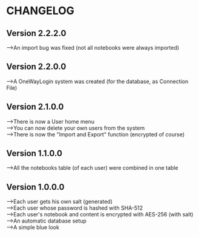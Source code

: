 ﻿﻿<h1>CHANGELOG</h1>

## Version 2.2.2.0 
-->An import bug was fixed (not all notebooks were always imported)                     <br/>

## Version 2.2.0.0 
-->A OneWayLogin system was created (for the database, as Connection File)           <br/>

## Version 2.1.0.0 
-->There is now a User home menu                                                           <br/>
-->You can now delete your own users from the system                                    <br/>
-->There is now the "Import and Export" function (encrypted of course)                 <br/>
               
## Version 1.1.0.0 
-->All the notebooks table (of each user) were combined in one table                    <br/>

## Version 1.0.0.0 
-->Each user gets his own salt (generated)                                                  <br/>
-->Each user whose password is hashed with SHA-512                                     <br/>
-->Each user's notebook and content is encrypted with AES-256 (with salt)             <br/>
-->An automatic database setup                                                               <br/>
-->A simple blue look                                                                           <br/>
